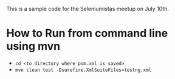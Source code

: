 This is a sample code for the Seleniumistas meetup on July 10th. 

# How to Run from command line using mvn
* `cd <to directory where pom.xml is saved>`
* `mvn clean test -Dsurefire.XmlSuiteFiles=testng.xml`


